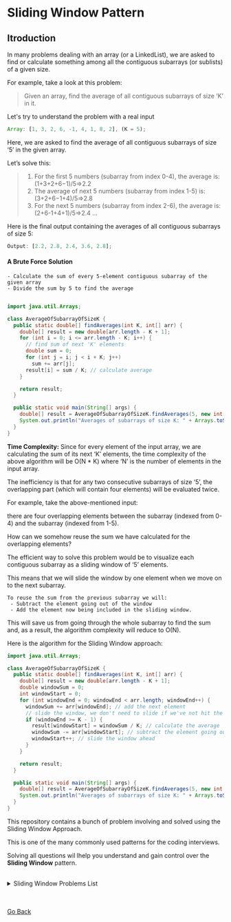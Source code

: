 # Sliding Window Pattern

## Itroduction

In many problems dealing with an array (or a LinkedList), we are asked to find or calculate something among all the contiguous subarrays (or sublists) of a given size.

For example, take a look at this problem:

> Given an array, find the average of all contiguous subarrays of size ‘K’ in it.

Let's try to understand the problem with a real input

```javascript
Array: [1, 3, 2, 6, -1, 4, 1, 8, 2], (K = 5);
```

Here, we are asked to find the average of all contiguous subarrays of size ‘5’ in the given array.

Let’s solve this:

> 1. For the first 5 numbers (subarray from index 0-4), the average is: (1+3+2+6−1)/5=>2.2
> 2. The average of next 5 numbers (subarray from index 1-5) is: (3+2+6−1+4)/5=>2.8
> 3. For the next 5 numbers (subarray from index 2-6), the average is: (2+6-1+4+1)/5=>2.4
>    ...

Here is the final output containing the averages of all contiguous subarrays of size 5:

```javascript
Output: [2.2, 2.8, 2.4, 3.6, 2.8];
```

#### A Brute Force Solution

```
- Calculate the sum of every 5-element contiguous subarray of the given array
- Divide the sum by 5 to find the average
```

```java

import java.util.Arrays;

class AverageOfSubarrayOfSizeK {
  public static double[] findAverages(int K, int[] arr) {
    double[] result = new double[arr.length - K + 1];
    for (int i = 0; i <= arr.length - K; i++) {
      // find sum of next 'K' elements
      double sum = 0;
      for (int j = i; j < i + K; j++)
        sum += arr[j];
      result[i] = sum / K; // calculate average
    }

    return result;
  }

  public static void main(String[] args) {
    double[] result = AverageOfSubarrayOfSizeK.findAverages(5, new int[] { 1, 3, 2, 6, -1, 4, 1, 8, 2 });
    System.out.println("Averages of subarrays of size K: " + Arrays.toString(result));
  }
}
```

**Time Complexity:** Since for every element of the input array, we are calculating the sum of its next ‘K’ elements, the time complexity of the above algorithm will be O(N \* K) where ‘N’ is the number of elements in the input array.

The inefficiency is that for any two consecutive subarrays of size ‘5’, the overlapping part (which will contain four elements) will be evaluated twice.

For example, take the above-mentioned input:

there are four overlapping elements between the subarray (indexed from 0-4) and the subarray (indexed from 1-5).

How can we somehow reuse the sum we have calculated for the overlapping elements?

The efficient way to solve this problem would be to visualize each contiguous subarray as a sliding window of ‘5’ elements.

This means that we will slide the window by one element when we move on to the next subarray.

```
To reuse the sum from the previous subarray we will:
 - Subtract the element going out of the window
 - Add the element now being included in the sliding window.
```

This will save us from going through the whole subarray to find the sum and, as a result, the algorithm complexity will reduce to O(N).

Here is the algorithm for the Sliding Window approach:

```java
import java.util.Arrays;

class AverageOfSubarrayOfSizeK {
  public static double[] findAverages(int K, int[] arr) {
    double[] result = new double[arr.length - K + 1];
    double windowSum = 0;
    int windowStart = 0;
    for (int windowEnd = 0; windowEnd < arr.length; windowEnd++) {
      windowSum += arr[windowEnd]; // add the next element
      // slide the window, we don't need to slide if we've not hit the required window size of 'k'
      if (windowEnd >= K - 1) {
        result[windowStart] = windowSum / K; // calculate the average
        windowSum -= arr[windowStart]; // subtract the element going out
        windowStart++; // slide the window ahead
      }
    }

    return result;
  }

  public static void main(String[] args) {
    double[] result = AverageOfSubarrayOfSizeK.findAverages(5, new int[] { 1, 3, 2, 6, -1, 4, 1, 8, 2 });
    System.out.println("Averages of subarrays of size K: " + Arrays.toString(result));
  }
}
```

This repository contains a bunch of problem involving and solved using the Sliding Window Approach.

This is one of the many commonly used patterns for the coding interviews.

Solving all questions wil lhelp you understand and gain control over the **Sliding Window** pattern.

<br/>

<details>
<summary>
Sliding Window Problems List
</summary>

1. [Max Sum Of Sub Array](Maximum_Sum_SubArray/README.md)
   <br/>

2. [Smallest Sub Array With A Given Sum](Smallest_Sub_Array/README.md)
   <br/>

3. [Longest SubString with K Distinct Chars](Longest_SubString_K_Distinct_Chars/README.md)
   <br/>

4. [Fruits Into Basket](Fruits_Into_Basket/README.md)

</details>
<br/>
<br/>

[Go Back](../README.md)
